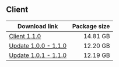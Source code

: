 ## Client

| Download link | Package size |
| ------------- | ------------:|
| [Client 1.1.0](https://autopatchhk.yuanshen.com/client_app/pc_mihoyo/20201111_8e266b33e565ddf8/GenshinImpact_1.1.0.zip) | 14.81 GB |
| [Update 1.0.0 - 1.1.0](https://autopatchhk.yuanshen.com/client_app/pc_diff/10/1.0.0_1.1.0_diff_beaxhjVU.zip) | 12.20 GB |
| [Update 1.0.1 - 1.1.0](https://autopatchhk.yuanshen.com/client_app/pc_diff/10/1.0.1_1.1.0_diff_EsSloi2y.zip) | 12.19 GB |
